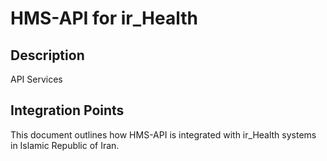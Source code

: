# HMS-API for ir_Health

## Description

API Services

## Integration Points

This document outlines how HMS-API is integrated with ir_Health systems in Islamic Republic of Iran.
